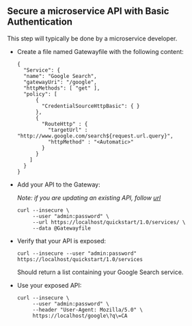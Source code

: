 ## Secure a microservice API with Basic Authentication <a name="api-basic-auth"></a>

This step will typically be done by a microservice developer.

- Create a file named Gatewayfile with the following content:

  ```
  {
    "Service": {
    "name": "Google Search",
    "gatewayUri": "/google",
    "httpMethods": [ "get" ],
    "policy": [
        {
          "CredentialSourceHttpBasic": { }
        },
        {
          "RouteHttp" : {
            "targetUrl" : "http://www.google.com/search${request.url.query}",
            "httpMethod" : "<Automatic>"
          }
        }
      ]
    }
  }
  ```

- Add your API to the Gateway:

  *Note: if you are updating an existing API, follow [url](doc)*

  ```
  curl --insecure \
       --user "admin:password" \
       --url https://localhost/quickstart/1.0/services/ \
       --data @Gatewayfile
  ```

- Verify that your API is exposed:

  ```
  curl --insecure --user "admin:password" https://localhost/quickstart/1.0/services
  ```
  Should return a list containing your Google Search service.

- Use your exposed API:

  ```
  curl --insecure \
       --user "admin:password" \
       --header "User-Agent: Mozilla/5.0" \
       https://localhost/google\?q\=CA
  ```
